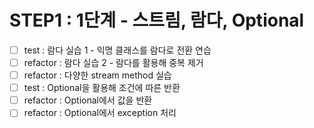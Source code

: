 # STEP1 : 1단계 - 스트림, 람다, Optional

- [ ] test : 람다 실습 1 - 익명 클래스를 람다로 전환 연습 
- [ ] refactor : 람다 실습 2 - 람다를 활용해 중복 제거
- [ ] refactor : 다양한 stream method 실습
- [ ] test : Optional을 활용해 조건에 따른 반환
- [ ] refactor : Optional에서 값을 반환
- [ ] refactor : Optional에서 exception 처리